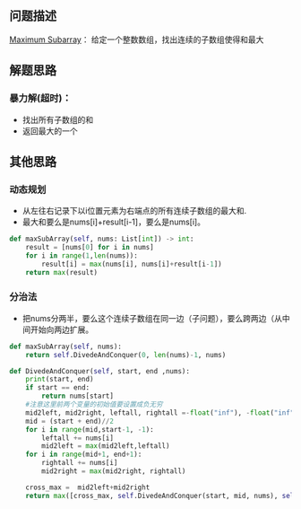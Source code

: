 ## 问题描述
[Maximum Subarray](https://leetcode.com/problems/maximum-subarray )：
给定一个整数数组，找出连续的子数组使得和最大
## 解题思路
### 暴力解(超时)：
- 找出所有子数组的和
- 返回最大的一个

## 其他思路
### 动态规划
- 从左往右记录下以i位置元素为右端点的所有连续子数组的最大和.
- 最大和要么是nums[i]+result[i-1]，要么是nums[i]。
```python
def maxSubArray(self, nums: List[int]) -> int:
    result = [nums[0] for i in nums]
    for i in range(1,len(nums)):
        result[i] = max(nums[i], nums[i]+result[i-1])
    return max(result)
```
### 分治法
- 把nums分两半，要么这个连续子数组在同一边（子问题），要么跨两边（从中间开始向两边扩展。
```python
def maxSubArray(self, nums):
    return self.DivedeAndConquer(0, len(nums)-1, nums)

def DivedeAndConquer(self, start, end ,nums):
    print(start, end)
    if start == end:
        return nums[start]
    #注意这里前两个变量的初始值要设置成负无穷
    mid2left, mid2right, leftall, rightall =-float("inf"), -float("inf"), 0, 0
    mid = (start + end)//2
    for i in range(mid,start-1, -1):
        leftall += nums[i]
        mid2left = max(mid2left,leftall)
    for i in range(mid+1, end+1):
        rightall += nums[i]
        mid2right = max(mid2right, rightall)

    cross_max =  mid2left+mid2right
    return max([cross_max, self.DivedeAndConquer(start, mid, nums), self.DivedeAndConquer(mid+1,end, nums)])
```

